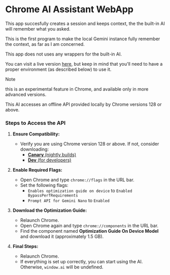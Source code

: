 # Chrome AI Assistant WebApp

This app succesfully creates a session and keeps context, the the built-in AI will remember what you asked.

This is the first program to make the local Gemini instance fully remember the context, as far as I am concerned.

This app does not uses any wrappers for the built-in AI.

You can visit a live version [here](https://dlgiovani.github.io/chrome-ai-webapp/), but keep in mind that you'll need to have a proper environment (as described below) to use it.

> [!NOTE]
> this is an experimental feature in Chrome, and available only in more advanced versions.

This AI accesses an offline API provided locally by Chrome versions 128 or above.

### Steps to Access the API

1. **Ensure Compatibility:**
   - Verify you are using Chrome version 128 or above. If not, consider downloading:
     - [**Canary** (nightly builds)](https://www.google.com/chrome/canary/)
     - [**Dev** (for developers)](https://www.google.com/chrome/dev/)

2. **Enable Required Flags:**
   - Open Chrome and type `chrome://flags` in the URL bar.
   - Set the following flags:
     - `Enables optimization guide on device` to `Enabled BypassPerfRequirements`
     - `Prompt API for Gemini Nano` to `Enabled`

3. **Download the Optimization Guide:**
   - Relaunch Chrome.
   - Open Chrome again and type `chrome://components` in the URL bar.
   - Find the component named **Optimization Guide On Device Model** and download it (approximately 1.5 GB).

4. **Final Steps:**
   - Relaunch Chrome.
   - If everything is set up correctly, you can start using the AI. Otherwise, `window.ai` will be undefined.
